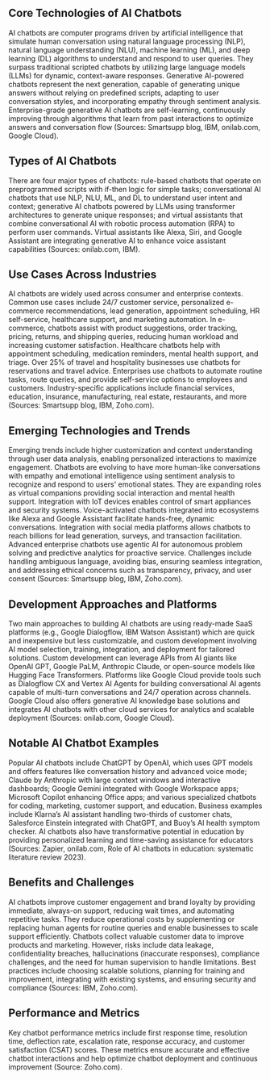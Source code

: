 ## Core Technologies of AI Chatbots
AI chatbots are computer programs driven by artificial intelligence that simulate human conversation using natural language processing (NLP), natural language understanding (NLU), machine learning (ML), and deep learning (DL) algorithms to understand and respond to user queries. They surpass traditional scripted chatbots by utilizing large language models (LLMs) for dynamic, context-aware responses. Generative AI-powered chatbots represent the next generation, capable of generating unique answers without relying on predefined scripts, adapting to user conversation styles, and incorporating empathy through sentiment analysis. Enterprise-grade generative AI chatbots are self-learning, continuously improving through algorithms that learn from past interactions to optimize answers and conversation flow (Sources: Smartsupp blog, IBM, onilab.com, Google Cloud).

## Types of AI Chatbots
There are four major types of chatbots: rule-based chatbots that operate on preprogrammed scripts with if-then logic for simple tasks; conversational AI chatbots that use NLP, NLU, ML, and DL to understand user intent and context; generative AI chatbots powered by LLMs using transformer architectures to generate unique responses; and virtual assistants that combine conversational AI with robotic process automation (RPA) to perform user commands. Virtual assistants like Alexa, Siri, and Google Assistant are integrating generative AI to enhance voice assistant capabilities (Sources: onilab.com, IBM).

## Use Cases Across Industries
AI chatbots are widely used across consumer and enterprise contexts. Common use cases include 24/7 customer service, personalized e-commerce recommendations, lead generation, appointment scheduling, HR self-service, healthcare support, and marketing automation. In e-commerce, chatbots assist with product suggestions, order tracking, pricing, returns, and shipping queries, reducing human workload and increasing customer satisfaction. Healthcare chatbots help with appointment scheduling, medication reminders, mental health support, and triage. Over 25% of travel and hospitality businesses use chatbots for reservations and travel advice. Enterprises use chatbots to automate routine tasks, route queries, and provide self-service options to employees and customers. Industry-specific applications include financial services, education, insurance, manufacturing, real estate, restaurants, and more (Sources: Smartsupp blog, IBM, Zoho.com).

## Emerging Technologies and Trends
Emerging trends include higher customization and context understanding through user data analysis, enabling personalized interactions to maximize engagement. Chatbots are evolving to have more human-like conversations with empathy and emotional intelligence using sentiment analysis to recognize and respond to users' emotional states. They are expanding roles as virtual companions providing social interaction and mental health support. Integration with IoT devices enables control of smart appliances and security systems. Voice-activated chatbots integrated into ecosystems like Alexa and Google Assistant facilitate hands-free, dynamic conversations. Integration with social media platforms allows chatbots to reach billions for lead generation, surveys, and transaction facilitation. Advanced enterprise chatbots use agentic AI for autonomous problem solving and predictive analytics for proactive service. Challenges include handling ambiguous language, avoiding bias, ensuring seamless integration, and addressing ethical concerns such as transparency, privacy, and user consent (Sources: Smartsupp blog, IBM, Zoho.com).

## Development Approaches and Platforms
Two main approaches to building AI chatbots are using ready-made SaaS platforms (e.g., Google Dialogflow, IBM Watson Assistant) which are quick and inexpensive but less customizable, and custom development involving AI model selection, training, integration, and deployment for tailored solutions. Custom development can leverage APIs from AI giants like OpenAI GPT, Google PaLM, Anthropic Claude, or open-source models like Hugging Face Transformers. Platforms like Google Cloud provide tools such as Dialogflow CX and Vertex AI Agents for building conversational AI agents capable of multi-turn conversations and 24/7 operation across channels. Google Cloud also offers generative AI knowledge base solutions and integrates AI chatbots with other cloud services for analytics and scalable deployment (Sources: onilab.com, Google Cloud).

## Notable AI Chatbot Examples
Popular AI chatbots include ChatGPT by OpenAI, which uses GPT models and offers features like conversation history and advanced voice mode; Claude by Anthropic with large context windows and interactive dashboards; Google Gemini integrated with Google Workspace apps; Microsoft Copilot enhancing Office apps; and various specialized chatbots for coding, marketing, customer support, and education. Business examples include Klarna’s AI assistant handling two-thirds of customer chats, Salesforce Einstein integrated with ChatGPT, and Buoy’s AI health symptom checker. AI chatbots also have transformative potential in education by providing personalized learning and time-saving assistance for educators (Sources: Zapier, onilab.com, Role of AI chatbots in education: systematic literature review 2023).

## Benefits and Challenges
AI chatbots improve customer engagement and brand loyalty by providing immediate, always-on support, reducing wait times, and automating repetitive tasks. They reduce operational costs by supplementing or replacing human agents for routine queries and enable businesses to scale support efficiently. Chatbots collect valuable customer data to improve products and marketing. However, risks include data leakage, confidentiality breaches, hallucinations (inaccurate responses), compliance challenges, and the need for human supervision to handle limitations. Best practices include choosing scalable solutions, planning for training and improvement, integrating with existing systems, and ensuring security and compliance (Sources: IBM, Zoho.com).

## Performance and Metrics
Key chatbot performance metrics include first response time, resolution time, deflection rate, escalation rate, response accuracy, and customer satisfaction (CSAT) scores. These metrics ensure accurate and effective chatbot interactions and help optimize chatbot deployment and continuous improvement (Source: Zoho.com).